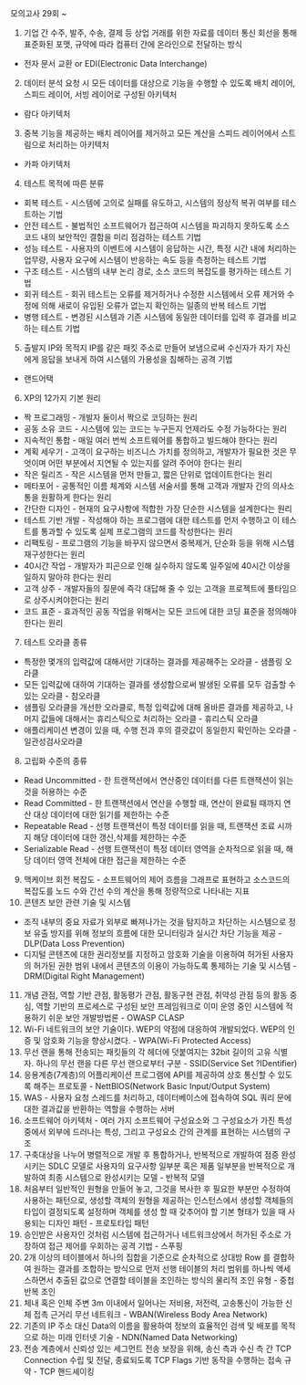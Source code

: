 모의고사 29회 ~
1. 기업 간 수주, 발주, 수송, 결제 등 상업 거래를 위한 자료를 데이터 통신 회선을 통해 표준화된 포맷, 규약에 따라 컴퓨터 간에 온라인으로 전달하는 방식
- 전자 문서 교환 or EDI(Electronic Data Interchange)
2. 데이터 분석 요청 시 모든 데이터를 대상으로 기능을 수행할 수 있도록 배치 레이어, 스피드 레이어, 서빙 레이어로 구성된 아키텍처
- 람다 아키텍처
3. 중복 기능을 제공하는 배치 레이어를 제거하고 모든 계산을 스피드 레이어에서 스트림으로 처리하는 아키텍처
- 카파 아키텍처
4. 테스트 목적에 따른 분류
- 회복 테스트 - 시스템에 고의로 실패를 유도하고, 시스템의 정상적 복귀 여부를 테스트하는 기법
- 안전 테스트 - 불법적인 소프트웨어가 접근하여 시스템을 파괴하지 못하도록 소스 코드 내의 보안적인 결함을 미리 점검하는 테스트 기법
- 성능 테스트 - 사용자의 이벤트에 시스템이 응답하는 시간, 특정 시간 내에 처리하는 업무량, 사용자  요구에 시스템이 반응하는 속도 등을 측정하는 테스트 기법
- 구조 테스트 - 시스템의 내부 논리 경로, 소스 코드의 복잡도를 평가하는 테스트 기법
- 회귀 테스트 - 회귀 테스트는 오류를 제거하거나 수정한 시스템에서 오류 제거와 수정에 의해 새로이 유입된 오류가 없는지 확인하는 일종의 반복 테스트 기법
- 병행 테스트 - 변경된 시스템과 기존 시스템에 동일한 데이터를 입력 후 결과를 비교하는 테스트 기법
5. 출발지 IP와 목적지 IP를 같은 패킷 주소로 만들어 보냄으로써 수신자가 자기 자신에게 응답을 보내게 하여 시스템의 가용성을 침해하는 공격 기법 
- 랜드어택
6. XP의 12가지 기본 원리
- 짝 프로그래밍 - 개발자 둘이서 짝으로 코딩하는 원리
- 공동 소유 코드 - 시스템에 있는 코드는 누구든지 언제라도 수정 가능하다는 원리
- 지속적인 통합 - 매일 여러 번씩 소프트웨어를 통합하고 빌드해야 한다는 원리
- 계획 세우기 - 고객이 요구하는 비즈니스 가치를 정의하고, 개발자가 필요한 것은 무엇이며 어떤 부분에서 지연될 수 있는지를 알려 주어야 한다는 원리
- 작은 릴리즈 - 작은 시스템을 먼저 만들고, 짧은 단위로 업데이트한다는 원리
- 메타포어 - 공통적인 이름 체계와 시스템 서술서를 통해 고객과 개발자 간의 의사소통을 원활하게 한다는 원리
- 간단한 디자인 - 현재의 요구사항에 적합한 가장 단순한 시스템을 설계한다는 원리
- 테스트 기반 개발 - 작성해야 하는 프로그램에 대한 테스트를 먼저 수행하고 이 테스트를 통과할 수 있도록 실제 프로그램의 코드를 작성한다는 원리
- 리팩토링 - 프로그램의 기능을 바꾸지 않으면서 중복제거, 단순화 등을 위해 시스템 재구성한다는 원리
- 40시간 작업 - 개발자가 피곤으로 인해 실수하지 않도록 일주일에 40시간 이상을 일하지 말아햐 한다는 원리
- 고객 상주 - 개발자들의 질문에 즉각 대답해 줄 수 있는 고객을 프로젝트에 풀타임으로 상주시켜야한다는 원리
- 코드 표준 - 효과적인 공동 작업을 위해서는 모든 코드에 대한 코딩 표준을 정의해야 한다는 원리
7.  테스트 오라클 종류 
- 특정한 몇개의 입력값에 대해서만 기대하는 결과를 제공해주는 오라클 - 샘플링 오라클
- 모든 입력값에 대하여 기대하는 결과를 생성함으로써 발생된 오류를 모두 검출할 수 있는 오라클 - 참오라클
- 샘플링 오라클을 개선한 오라클로, 특정 입력값에 대해 올바른 결과를 제공하고, 나머지 값들에 대해서는 휴리스틱으로 처리하는 오라클 - 휴리스틱 오라클
- 애플리케이션 변경이 있을 때, 수행 전과 후의 결괏값이 동일한지 확인하는 오라클 - 일관성검사오라클
8. 고립화 수준의 종류
- Read Uncommitted - 한 트랜잭션에서 연산중인 데이터를 다른 트랜잭션이 읽는 것을 허용하는 수준
- Read Committed - 한 트랜잭션에서 연산을 수행할 때, 연산이 완료될 때까지 연산 대상 데이터에 대한 읽기를 제한하는 수준
- Repeatable Read - 선행 트랜잭션이 특정 데이터를 읽을 때, 트랜잭션 조료 시까지 해당 데이터에 대한 갱신,삭제를 제한하는 수준
- Serializable Read - 선행 트랜잭션이 특정 데이터 영역을 순차적으로 읽을 때, 해당 데이터 영역 전체에 대한 접근을 제한하는 수준
9. 맥케이브 회전 복잡도 - 소프트웨어의 제어 흐름을 그래프로 표현하고 소스코드의 복잡도를 노드 수와 간선 수의 계산을 통해 정량적으로 나타내는 지표
10. 콘텐츠 보안 관련 기술 및 시스템
- 조직 내부의 중요 자료가 외부로 빠져나가는 것을 탐지하고 차단하는 시스템으로 정보 유출 방지를 위해 정보의 흐름에 대한 모니터링과 실시간 차단 기능을 제공 - DLP(Data Loss Prevention)
- 디지털 콘텐츠에 대한 권리정보를 지정하고 암호화 기술을 이용하여 허가된 사용자의 허가된 권한 범위 내에서 콘텐츠의 이용이 가능하도록 통제하는 기술 및 시스템 - DRM(Digital Right Management)
11. 개념 관점, 역할 기반 관점, 활동평가 관점, 활동구현 관점, 취약성 관점 등의 활동 중심, 역할 기반의 프로세스로 구성된 보안 프레임워크로 이미 운영 중인 시스템에 적용하기 쉬운 보안 개발방법론 - OWASP CLASP
12. Wi-Fi 네트워크의 보안 기술이다. WEP의 약점에 대응하여 개발되었다. WEP의 인증 및 암호화 기능을 향상시켰다. - WPA(Wi-Fi Protected Access)
13. 무선 랜을 통해 전송되는 패킷들의 각 헤더에 덧붙여지는 32bit 길이의 고유 식별자. 하나의 무선 랜을 다른 무선 랜으로부터 구분 - SSID(Service Set ?IDentifier)
14. 응용계층(7계층)의 어플리케이션 프로그램에 API를 제공하여 상호 통신할 수 있도록 해주는 프로토콜 - NettBIOS(Network Basic Input/Output System)
15. WAS - 사용자 요청 스레드를 처리하고, 데이터베이스에 접속하여 SQL 쿼리 문에 대한 결과값을 반환하는 역할을 수행하는 서버
16. 소프트웨어 아키텍처 - 여러 가지 소프트웨어 구성요소와 그 구성요소가 가진 특성 중에서 외부에 드러나는 특성, 그리고 구성요소 간의 관계를 표현하는 시스템의 구조
17. 구축대상을 나누어 병렬적으로 개발 후 통합하거나, 반복적으로 개발하여 점증 완성시키는 SDLC 모델로 사용자의 요구사항 일부분 혹은 제품 일부분을 반복적으로 개발하여 최종 시스템으로 완성시키는 모델 - 반복적 모델
18. 처음부터 일반적인 원형을 만들어 놓고, 그것을 복사한 후 필요한 부분만 수정하여 사용하는 패턴으로, 생성할 객체의 원형을 제공하는 인스턴스에서 생성할 객체들의 타입이 결정되도록 설정하며 객체를 생성 할 때 갖추어야 할 기본 형태가 있을 때 사용되는 디자인 패턴 - 프로토타입 패턴
19. 승인받은 사용자인 것처럼 시스템에 접근하거나 네트워크상에서 허가된 주소로 가장하여 접근 제어를 우회하는 공격 기법 - 스푸핑
20. 2개 이상의 테이블에서 하나의 집합을 기준으로 순차적으로 상대방 Row 를 결합하여 원하는 결과를 조합하는 방식으로 먼저 선행 테이블의 처리 범위를 하나씩 액세스하면서 추출된 값으로 연결할 테이블을 조인하는 방식의 물리적 조인 유형 - 중첩 반복 조인
21. 체내 혹은 인체 주변 3m 이내에서 일어나는 저비용, 저전력, 고송통신이 가능한 신체 접촉 근거리 무선 네트워크 - WBAN(Wireless Body Area Network)
22. 기존의 IP 주소 대신 Data의 이름을 활용하여 정보의 효율적인 검색 및 배포를 목적으로 하는 미래 인터넷 기술 - NDN(Named Data Networking)
23. 전송 계층에서 신뢰성 있는 세그먼트 전송 보장을 위해, 송신 측과 수신 측 간 TCP Connection 수립 및 전달, 종료되도록 TCP Flags 기반 동작을 수행하는 접속 규약 - TCP 핸드셰이킹